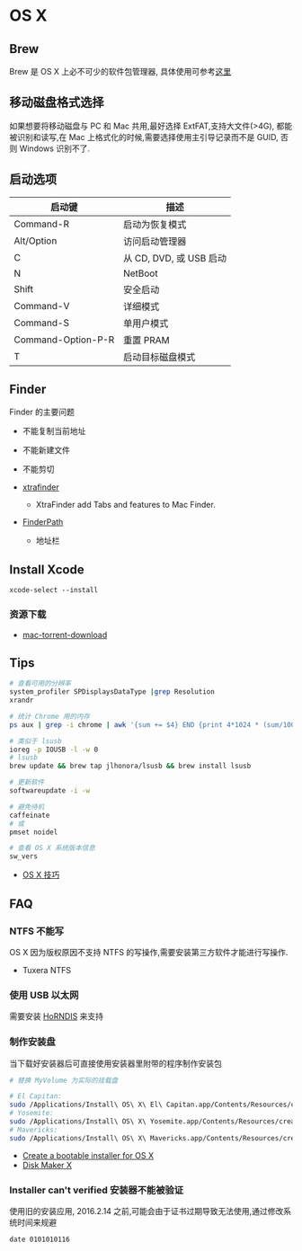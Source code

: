 # OS X

## Brew
Brew 是 OS X 上必不可少的软件包管理器, 具体使用可参考[这里](https://github.com/wenerme/wener/blob/master/tricks/manual/brew.md)

## 移动磁盘格式选择
如果想要将移动磁盘与 PC 和 Mac 共用,最好选择 ExtFAT,支持大文件(>4G), 都能被识别和读写,在 Mac 上格式化的时候,需要选择使用主引导记录而不是 GUID, 否则 Windows 识别不了.

## 启动选项
启动键 |	描述
----|----
Command-R |	启动为恢复模式
Alt/Option |	访问启动管理器
C	| 从 CD, DVD, 或 USB 启动
N	| NetBoot
Shift	| 安全启动
Command-V	| 详细模式
Command-S	| 单用户模式
Command-Option-P-R	| 重置 PRAM
T	| 启动目标磁盘模式

## Finder

Finder 的主要问题

* 不能复制当前地址
* 不能新建文件
* 不能剪切

* [xtrafinder](http://www.trankynam.com/xtrafinder/)
	* XtraFinder add Tabs and features to Mac Finder.
* [FinderPath](http://bahoom.com/finderpath/)
	* 地址栏

## Install Xcode
```
xcode-select --install
```

### 资源下载
* [mac-torrent-download](http://mac-torrent-download.net/)

## Tips
```bash
# 查看可用的分辨率
system_profiler SPDisplaysDataType |grep Resolution
xrandr

# 统计 Chrome 用的内存
ps aux | grep -i chrome | awk '{sum += $4} END {print 4*1024 * (sum/100)}'

# 类似于 lsusb
ioreg -p IOUSB -l -w 0
# lsusb
brew update && brew tap jlhonora/lsusb && brew install lsusb

# 更新软件
softwareupdate -i -w

# 避免待机
caffeinate
# 或
pmset noidel

# 查看 OS X 系统版本信息
sw_vers
```

* [OS X 技巧](http://apple.stackexchange.com/questions/400/please-share-your-hidden-os-x-features-or-tips-and-tricks)

## FAQ

### NTFS 不能写
OS X 因为版权原因不支持 NTFS 的写操作,需要安装第三方软件才能进行写操作.

* Tuxera NTFS

### 使用 USB 以太网
需要安装 [HoRNDIS](https://github.com/jwise/HoRNDIS) 来支持

### 制作安装盘
当下载好安装器后可直接使用安装器里附带的程序制作安装包

```bash
# 替换 MyVolume 为实际的挂载盘

# El Capitan:
sudo /Applications/Install\ OS\ X\ El\ Capitan.app/Contents/Resources/createinstallmedia --volume /Volumes/MyVolume --applicationpath /Applications/Install\ OS\ X\ El\ Capitan.app
# Yosemite:
sudo /Applications/Install\ OS\ X\ Yosemite.app/Contents/Resources/createinstallmedia --volume /Volumes/MyVolume --applicationpath /Applications/Install\ OS\ X\ Yosemite.app
# Mavericks:
sudo /Applications/Install\ OS\ X\ Mavericks.app/Contents/Resources/createinstallmedia --volume /Volumes/MyVolume --applicationpath /Applications/Install\ OS\ X\ Mavericks.app
```

* [Create a bootable installer for OS X](https://support.apple.com/en-us/HT201372)
* [Disk Maker X](http://diskmakerx.com/)

### Installer can't verified 安装器不能被验证
使用旧的安装应用, 2016.2.14 之前,可能会由于证书过期导致无法使用,通过修改系统时间来规避
```
date 0101010116
```
